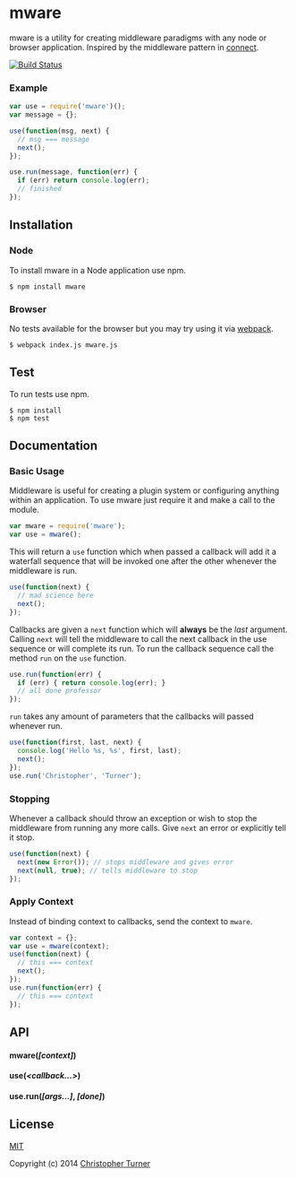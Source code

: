 # mware

mware is a utility for creating middleware paradigms with any node or browser application. Inspired by the middleware pattern in [connect](https://github.com/senchalabs/connect).

[![Build Status](https://travis-ci.org/tur-nr/node-mware.svg?branch=master)](https://travis-ci.org/tur-nr/node-mware)

### Example

```js
var use = require('mware')();
var message = {};

use(function(msg, next) {
  // msg === message
  next();
});

use.run(message, function(err) {
  if (err) return console.log(err);
  // finished
});
```

## Installation

### Node

To install mware in a Node application use npm.

```
$ npm install mware
```

### Browser

No tests available for the browser but you may try using it via [webpack](https://github.com/webpack/webpack).

```
$ webpack index.js mware.js
```

## Test

To run tests use npm.

```
$ npm install
$ npm test
```

## Documentation

### Basic Usage

Middleware is useful for creating a plugin system or configuring anything within an application. To use mware just require it and make a call to the module.

```js
var mware = require('mware');
var use = mware();
```

This will return a `use` function which when passed a callback will add it a waterfall sequence that will be invoked one after the other whenever the middleware is run.

```js
use(function(next) {
  // mad science here
  next();
});
```

Callbacks are given a `next` function which will **always** be the *last* argument. Calling `next` will tell the middleware to call the next callback in the use sequence or will complete its run. To run the callback sequence call the method `run` on the `use` function.

```js
use.run(function(err) {
  if (err) { return console.log(err); }
  // all done professor
});
```

`run` takes any amount of parameters that the callbacks will passed whenever run.

```js
use(function(first, last, next) {
  console.log('Hello %s, %s', first, last);
  next();
});
use.run('Christopher', 'Turner');
```

### Stopping

Whenever a callback should throw an exception or wish to stop the middleware from running any more calls. Give `next` an error or explicitly tell it stop.

```js
use(function(next) {
  next(new Error()); // stops middleware and gives error
  next(null, true); // tells middleware to stop
});
```

### Apply Context

Instead of binding context to callbacks, send the context to `mware`.

```js
var context = {};
var use = mware(context);
use(function(next) {
  // this === context
  next();
});
use.run(function(err) {
  // this === context
});
```

## API

#### mware(*[context]*)
#### use(*&lt;callback...&gt;*)
#### use.run(*[args...]*, *[done]*)

## License

[MIT](LICENSE)

Copyright (c) 2014 [Christopher Turner](https://github.com/tur-nr)
